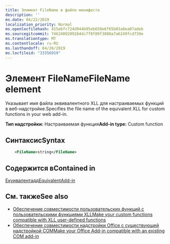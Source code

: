 ```yaml
---
title: Элемент FileName в файле манифеста
description: ''
ms.date: 04/22/2019
localization_priority: Normal
ms.openlocfilehash: 415ebfc724d944b95eb650e6f65b03a8ea07adeb
ms.sourcegitcommit: 7462409209264dc7f8f89f3808a7a6249fcd739e
ms.translationtype: MT
ms.contentlocale: ru-RU
ms.lasthandoff: 04/26/2019
ms.locfileid: "33356919"
---
```

# <a name="filename-element"></a><span data-ttu-id="5c0d0-102">Элемент FileName</span><span class="sxs-lookup"><span data-stu-id="5c0d0-102">FileName element</span></span>

<span data-ttu-id="5c0d0-103">Указывает имя файла эквивалентного XLL для настраиваемых функций в веб-надстройке.</span><span class="sxs-lookup"><span data-stu-id="5c0d0-103">Specifies the file name of the equivalent XLL for custom functions in your web add-in.</span></span>

<span data-ttu-id="5c0d0-104">**Тип надстройки:** Настраиваемая функция</span><span class="sxs-lookup"><span data-stu-id="5c0d0-104">**Add-in type:** Custom function</span></span>

## <a name="syntax"></a><span data-ttu-id="5c0d0-105">Синтаксис</span><span class="sxs-lookup"><span data-stu-id="5c0d0-105">Syntax</span></span>

```XML
    <FileName>string</FileName>  
```

## <a name="contained-in"></a><span data-ttu-id="5c0d0-106">Содержится в</span><span class="sxs-lookup"><span data-stu-id="5c0d0-106">Contained in</span></span>

[<span data-ttu-id="5c0d0-107">Екуивалентадд</span><span class="sxs-lookup"><span data-stu-id="5c0d0-107">EquivalentAdd-in</span></span>](equivalentaddin.md)


## <a name="see-also"></a><span data-ttu-id="5c0d0-108">См. также</span><span class="sxs-lookup"><span data-stu-id="5c0d0-108">See also</span></span>

- [<span data-ttu-id="5c0d0-109">Обеспечение совместимости пользовательских функций с пользовательскими функциями XLL</span><span class="sxs-lookup"><span data-stu-id="5c0d0-109">Make your custom functions compatible with XLL user-defined functions</span></span>](../../excel/make-custom-functions-compatible-with-xll-udf.md)
- [<span data-ttu-id="5c0d0-110">Обеспечение совместимости надстройки Office с существующей надстройкой COM</span><span class="sxs-lookup"><span data-stu-id="5c0d0-110">Make your Office Add-in compatible with an existing COM add-in</span></span>](../../develop/make-office-add-in-compatible-with-existing-com-add-in.md)